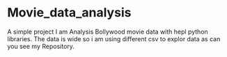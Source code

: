 # Movie_data_analysis
A simple project I am Analysis Bollywood movie data with hepl python libraries. The data is wide so i am using different csv to explor data as can you see my Repository.
